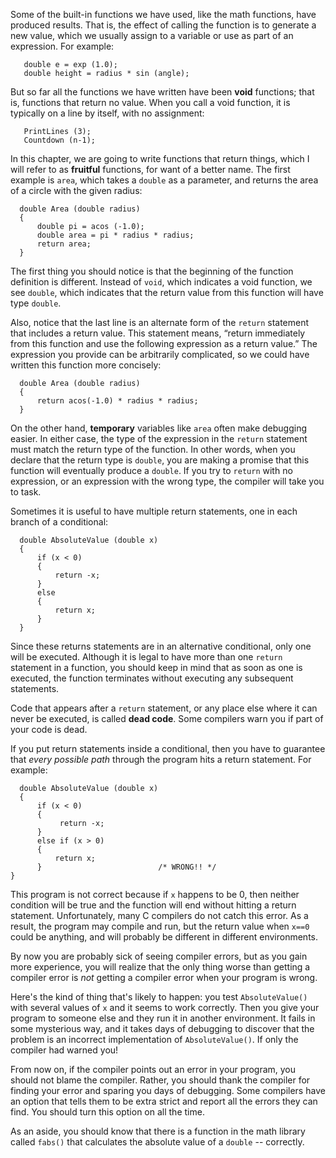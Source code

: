 Some of the built-in functions we have used, like the math functions, have produced results.  That is, the effect of calling the function is to generate a new value, which we usually assign to a variable or use as part of an expression. For example:


```code
   double e = exp (1.0);
   double height = radius * sin (angle);
```
But so far all the functions we have written have been **void** functions; that is, functions that return no value.  When you call a void function, it is typically on a line by itself, with no assignment:

```code
   PrintLines (3);
   Countdown (n-1);
```
In this chapter, we are going to write functions that return things, which I will refer to as **fruitful** functions, for want of a better name.  The first example is `area`, which takes a `double` as a parameter, and returns the area of a circle with the given radius:


```code
  double Area (double radius) 
  {
      double pi = acos (-1.0);
      double area = pi * radius * radius;
      return area;
  }
```
The first thing you should notice is that the beginning of the function definition is different.  Instead of `void`, which indicates a void function, we see `double`, which indicates that the return value from this function will have type `double`.

Also, notice that the last line is an alternate form of the `return` statement that includes a return value.  This statement means, “return immediately from this function and use the following expression as a return value.”  The expression you provide can be arbitrarily complicated, so we could have written this function more concisely:

```code
  double Area (double radius) 
  {
      return acos(-1.0) * radius * radius;
  }
```
On the other hand, **temporary** variables like `area` often make debugging easier.  In either case, the type of the expression in the `return` statement must match the return type of the function. In other words, when you declare that the return type is `double`, you are making a promise that this function will eventually produce a `double`.  If you try to `return` with no expression, or an expression with the wrong type, the compiler will take you to task.


Sometimes it is useful to have multiple return statements, one in each branch of a conditional:

```code
  double AbsoluteValue (double x) 
  {
      if (x < 0) 
      {
          return -x;
      } 
      else 
      {
          return x;
      }
  }
```
Since these returns statements are in an alternative conditional, only one will be executed.  Although it is legal to have more than one `return` statement in a function, you should keep in mind that as soon as one is executed, the function terminates without executing any subsequent statements.

Code that appears after a `return` statement, or any place else where it can never be executed, is called **dead code**.  Some compilers warn you if part of your code is dead.


If you put return statements inside a conditional, then you have to guarantee that *every possible path* through the program hits a return statement.  For example:

```code
  double AbsoluteValue (double x) 
  {
      if (x < 0) 
      {
           return -x;
      } 
      else if (x > 0) 
      {
          return x;
      }                          /* WRONG!! */
}
```
This program is not correct because if `x` happens to be 0, then neither condition will be true and the function will end without hitting a return statement.  Unfortunately, many C compilers do not catch this error.  As a result, the program may compile and run, but the return value when `x==0` could be anything, and will probably be different in different environments.


By now you are probably sick of seeing compiler errors, but as you gain more experience, you will realize that the only thing worse than getting a compiler error is *not* getting a compiler error when your program is wrong.

Here's the kind of thing that's likely to happen: you test `AbsoluteValue()` with several values of `x` and it seems to work correctly.  Then you give your program to someone else and they run it in another environment.  It fails in some mysterious way, and it takes days of debugging to discover that the problem is an incorrect implementation of `AbsoluteValue()`.  If only the compiler had warned you!


From now on, if the compiler points out an error in your program, you should not blame the compiler.  Rather, you should thank the compiler for finding your error and sparing you days of debugging.  Some compilers have an option that tells them to be extra strict and report all the errors they can find.  You should turn this option on all the time.


As an aside, you should know that there is a function in the math library called `fabs()` that calculates the absolute value of a `double` -- correctly.